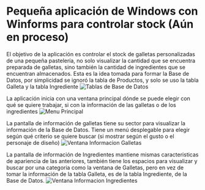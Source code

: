 # Pequeña aplicación de Windows con Winforms para controlar stock (Aún en proceso)

El objetivo de la aplicación es controlar el stock de galletas personalizadas de una pequeña pastelería, no solo visualizar la cantidad que se encuentra preparada de galletas,
sino también la cantidad de ingredientes que se encuentran almacenados.
Esta es la idea tomada para formar la Base de Datos, por simplicidad se ignoró la tabla de Productos, y solo se uso la tabla Galleta y la tabla Ingrediente
![Tablas de Base de Datos](/control.stock/ERD%20(pata%20de%20gallo)%20de%20Base%20de%20Galletas.jpg) 

La aplicación inicia con una ventana principal dónde se puede elegir con qué se quiere trabajar, si con la información de las galletas o de los ingredientes
![Menu Principal](/control.stock/PantallaMenu.jpg) 

La pantalla de información de galletas tiene su sector para visualizar la información de la Base de Datos. Tiene un menú desplegable para elegir según qué criterio se quiere buscar (si mostrar según el gusto o el personaje de diseño)
![Ventana Informacion Galletas](/control.stock/PantallaGalletas.JPG) 

La pantalla de información de Ingredientes mantiene mismas caracteristicas de apariencia de las anteriores, también tiene los espacios para visualizar y buscar por una categoria como la ventana de Galletas, pero en vez de tomar la información de la tabla Galleta, es de la tabla Ingrediente, de la Base de Datos.
![Ventana Informacion Ingredientes](/control.stock/PantallaIngredientes.jpg) 
